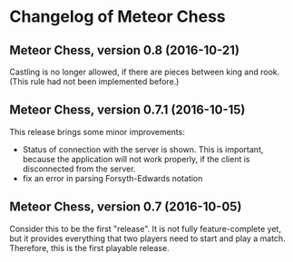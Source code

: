 # Changelog of Meteor Chess

## Meteor Chess, version 0.8 (2016-10-21)

Castling is no longer allowed, if there are pieces between king
and rook. (This rule had not been implemented before.)

## Meteor Chess, version 0.7.1 (2016-10-15)

This release brings some minor improvements:

- Status of connection with the server is shown. This is
  important, because the application will not work properly,
  if the client is disconnected from the server.
- fix an error in parsing Forsyth-Edwards notation

## Meteor Chess, version 0.7 (2016-10-05)

Consider this to be the first "release".
It is not fully feature-complete yet, but it provides everything that two
players need to start and play a match. Therefore, this is the first playable
release.

